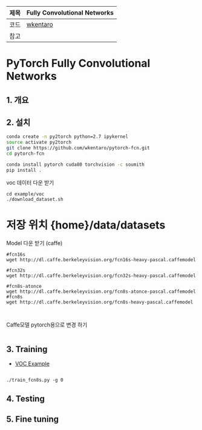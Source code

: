 |제목|Fully Convolutional Networks|
|-|-|
|코드|[wkentaro](https://github.com/wkentaro/pytorch-fcn)|
|참고||

# PyTorch Fully Convolutional Networks

## 1. 개요 

## 2. 설치 

```bash
conda create -n py2torch python=2.7 ipykernel
source activate py2torch
git clone https://github.com/wkentaro/pytorch-fcn.git
cd pytorch-fcn

conda install pytorch cuda80 torchvision -c soumith
pip install .
```

voc 데이터 다운 받기 
```
cd example/voc
./download_dataset.sh
```
# 저장 위치 {home}/data/datasets


Model 다운 받기 (caffe)
```
#fcn16s
wget http://dl.caffe.berkeleyvision.org/fcn16s-heavy-pascal.caffemodel

#fcn32s
wget http://dl.caffe.berkeleyvision.org/fcn32s-heavy-pascal.caffemodel

#fcn8s-atonce
wget http://dl.caffe.berkeleyvision.org/fcn8s-atonce-pascal.caffemodel
#fcn8s
wget http://dl.caffe.berkeleyvision.org/fcn8s-heavy-pascal.caffemodel



```



Caffe모델 pytorch용으로 변경 하기 
```

```






## 3. Training

- [VOC Example](https://github.com/wkentaro/pytorch-fcn/tree/master/examples/voc)
```

./train_fcn8s.py -g 0
```




## 4. Testing 


## 5. Fine tuning  




